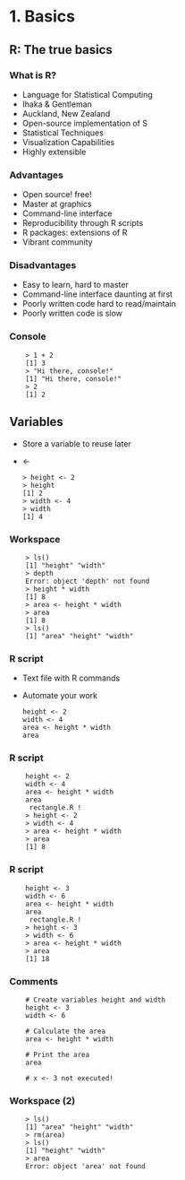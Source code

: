 # 1. Basics
## R: The true basics
### What is R?
* Language for Statistical Computing
* Ihaka & Gentleman
* Auckland, New Zealand
* Open-source implementation of S
* Statistical Techniques
* Visualization Capabilities
* Highly extensible

### Advantages
* Open source! free!
* Master at graphics
* Command-line interface
* Reproducibility through R scripts
* R packages: extensions of R
* Vibrant community

### Disadvantages
* Easy to learn, hard to master
* Command-line interface daunting at first
* Poorly written code hard to read/maintain
* Poorly written code is slow


### Console

        > 1 + 2
        [1] 3
        > "Hi there, console!"
        [1] "Hi there, console!"
        > 2
        [1] 2
      
## Variables

* Store a variable to reuse later
* <-

      > height <- 2
      > height
      [1] 2
      > width <- 4
      > width
      [1] 4

### Workspace

        > ls()
        [1] "height" "width"
        > depth
        Error: object 'depth' not found
        > height * width
        [1] 8
        > area <- height * width
        > area
        [1] 8
        > ls()
        [1] "area" "height" "width" 


### R script

* Text file with R commands
* Automate your work

      height <- 2
      width <- 4
      area <- height * width
      area
      
      
### R script

        height <- 2
        width <- 4
        area <- height * width
        area
         rectangle.R !
        > height <- 2
        > width <- 4
        > area <- height * width
        > area
        [1] 8
        
        
### R script

        height <- 3
        width <- 6
        area <- height * width
        area
         rectangle.R !
        > height <- 3
        > width <- 6
        > area <- height * width
        > area
        [1] 18


### Comments

        # Create variables height and width
        height <- 3
        width <- 6

        # Calculate the area
        area <- height * width

        # Print the area
        area

        # x <- 3 not executed!


### Workspace (2)

        > ls()
        [1] "area" "height" "width"
        > rm(area)
        > ls()
        [1] "height" "width"
        > area
        Error: object 'area' not found
